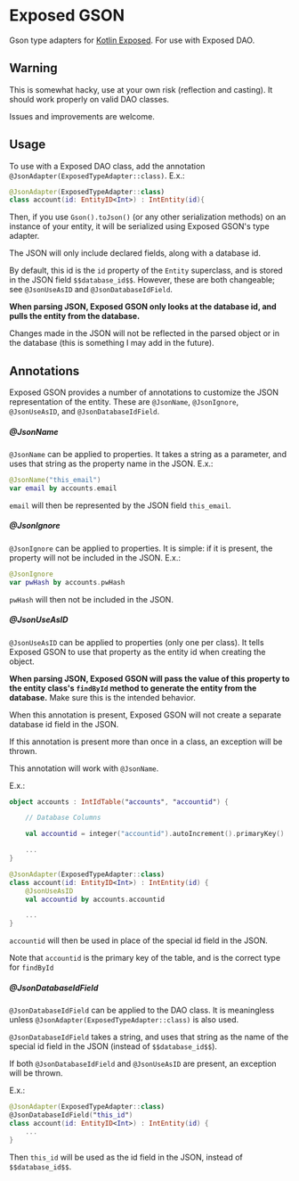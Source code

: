 # Exposed GSON

Gson type adapters for [Kotlin Exposed](https://github.com/JetBrains/Exposed).
For use with Exposed DAO.

## Warning
This is somewhat hacky, use at your own risk (reflection and casting).
It should work properly on valid DAO classes.

Issues and improvements are welcome.

## Usage
To use with a Exposed DAO class, add the annotation `@JsonAdapter(ExposedTypeAdapter::class)`.
E.x.:
```kotlin
@JsonAdapter(ExposedTypeAdapter::class)
class account(id: EntityID<Int>) : IntEntity(id){
```

Then, if you use `Gson().toJson()` (or any other serialization methods) on an instance of your entity,
it will be serialized using Exposed GSON's type adapter.

The JSON will only include declared fields, along with a database id.

By default, this id is the `id` property of the `Entity` superclass, and is stored in the JSON field `$$database_id$$`.
However, these are both changeable; see `@JsonUseAsID` and `@JsonDatabaseIdField`.

**When parsing JSON, Exposed GSON only looks at the database id, and pulls the entity from the database.**

Changes made in the JSON will not be reflected in the parsed object or in the database (this is something I may add in the future).

## Annotations

Exposed GSON provides a number of annotations to customize the JSON representation of the entity.
These are `@JsonName`, `@JsonIgnore`, `@JsonUseAsID`, and `@JsonDatabaseIdField`.

##### @JsonName

`@JsonName` can be applied to properties.
It takes a string as a parameter, and uses that string as the property name in the JSON.
E.x.:
```kotlin
@JsonName("this_email")
var email by accounts.email
```
`email` will then be represented by the JSON field `this_email`.

##### @JsonIgnore

`@JsonIgnore` can be applied to properties.
It is simple: if it is present, the property will not be included in the JSON.
E.x.:
```kotlin
@JsonIgnore
var pwHash by accounts.pwHash
```
`pwHash` will then not be included in the JSON.

##### @JsonUseAsID

`@JsonUseAsID` can be applied to properties (only one per class).
It tells Exposed GSON to use that property as the entity id when creating the object.

**When parsing JSON, Exposed GSON will pass the value of this property to the entity class's `findById` method to generate the entity from the database.**
Make sure this is the intended behavior.

When this annotation is present, Exposed GSON will not create a separate database id field in the JSON.

If this annotation is present more than once in a class, an exception will be thrown.

This annotation will work with `@JsonName`.

E.x.:
```kotlin
object accounts : IntIdTable("accounts", "accountid") {

    // Database Columns

    val accountid = integer("accountid").autoIncrement().primaryKey()

    ...
}

@JsonAdapter(ExposedTypeAdapter::class)
class account(id: EntityID<Int>) : IntEntity(id) {
    @JsonUseAsID
    val accountid by accounts.accountid

    ...
}
```

`accountid` will then be used in place of the special id field in the JSON.

Note that `accountid` is the primary key of the table, and is the correct type for `findById`

##### @JsonDatabaseIdField
`@JsonDatabaseIdField` can be applied to the DAO class.
It is meaningless unless `@JsonAdapter(ExposedTypeAdapter::class)` is also used.

`@JsonDatabaseIdField` takes a string, and uses that string as the name of the special id field in the JSON (instead of `$$database_id$$`).

If both `@JsonDatabaseIdField` and `@JsonUseAsID` are present, an exception will be thrown.

E.x.:
```kotlin
@JsonAdapter(ExposedTypeAdapter::class)
@JsonDatabaseIdField("this_id")
class account(id: EntityID<Int>) : IntEntity(id) {
    ...
}
```
Then `this_id` will be used as the id field in the JSON, instead of `$$database_id$$`.